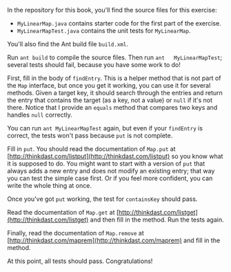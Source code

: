 In the repository for this book, you'll find the source files for this exercise:



*  `MyLinearMap.java` contains starter code for the first part of the exercise.
*  `MyLinearMapTest.java` contains the unit tests for `MyLinearMap`. 

You'll also find the Ant build file `build.xml`.


Run `ant build` to compile the source files. Then run `ant   MyLinearMapTest`; several tests should fail, because you have some work to do!


First, fill in the body of `findEntry`. This is a helper method that is not part of the `Map` interface, but once you get it working, you can use it for several methods. Given a target key, it should search through the entries and return the entry that contains the target (as a key, not a value) or `null` if it's not there. Notice that I provide an `equals` method that compares two keys and handles `null` correctly.


You can run `ant MyLinearMapTest` again, but even if your `findEntry` is correct, the tests won't pass because `put` is not complete.


Fill in `put`. You should read the documentation of `Map.put` at [http://thinkdast.com/listput](http://thinkdast.com/listput) so you know what it is supposed to do. You might want to start with a version of `put` that always adds a new entry and does not modify an existing entry; that way you can test the simple case first.  Or if you feel more confident, you can write the whole thing at once.


Once you've got `put` working, the test for `containsKey` should pass.

Read the documentation of `Map.get` at   [http://thinkdast.com/listget](http://thinkdast.com/listget)   and then fill in the method. Run the tests again.

Finally, read the documentation of `Map.remove` at   [http://thinkdast.com/maprem](http://thinkdast.com/maprem)   and fill in the method.

At this point, all tests should pass. Congratulations!